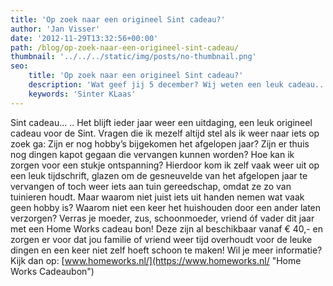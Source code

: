 ```yaml
---
title: 'Op zoek naar een origineel Sint cadeau?'
author: 'Jan Visser'
date: '2012-11-29T13:32:56+00:00'
path: /blog/op-zoek-naar-een-origineel-sint-cadeau/
thumbnail: '../../../static/img/posts/no-thumbnail.png'
seo:
    title: 'Op zoek naar een origineel Sint cadeau?'
    description: 'Wat geef jij 5 december? Wij weten een leuk cadeau..'
    keywords: 'Sinter KLaas'
---
```

Sint cadeau… .. Het blijft ieder jaar weer een uitdaging, een leuk origineel cadeau voor de Sint. Vragen die ik mezelf altijd stel als ik weer naar iets op zoek ga: Zijn er nog hobby’s bijgekomen het afgelopen jaar? Zijn er thuis nog dingen kapot gegaan die vervangen kunnen worden? Hoe kan ik zorgen voor een stukje ontspanning? Hierdoor kom ik zelf vaak weer uit op een leuk tijdschrift, glazen om de gesneuvelde van het afgelopen jaar te vervangen of toch weer iets aan tuin gereedschap, omdat ze zo van tuinieren houdt. Maar waarom niet juist iets uit handen nemen wat vaak geen hobby is? Waarom niet een keer het huishouden door een ander laten verzorgen? Verras je moeder, zus, schoonmoeder, vriend óf vader dit jaar met een Home Works cadeau bon! Deze zijn al beschikbaar vanaf € 40,- en zorgen er voor dat jou familie of vriend weer tijd overhoudt voor de leuke dingen en een keer niet zelf hoeft schoon te maken! Wil je meer informatie? Kijk dan op: [www.homeworks.nl/](https://www.homeworks.nl/ "Home Works Cadeaubon")
